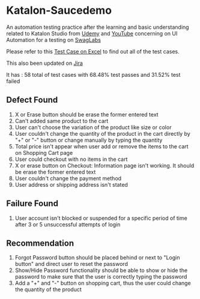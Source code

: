 # Katalon-Saucedemo

An automation testing practice after the learning and basic understanding related to Katalon Studio from [Udemy](https://www.udemy.com/course/testerbootcamp/) and [YouTube](https://www.youtube.com/watch?v=7-oueBt1yhQ&list=PLhW3qG5bs-L-yy1HtdxKcp-blmG5qeWgg) concerning on UI Automation for a testing on [SwagLabs](https://www.saucedemo.com/) 

Please refer to this [Test Case on Excel](https://docs.google.com/spreadsheets/d/10S85yBWPklohVkli4r-FxeJplkhSJw0lWHvSv8-EN4k/edit#gid=0) to find out all of the test cases.

This also been updated on [Jira](https://eadiani.atlassian.net/jira/software/c/projects/PSD/boards/7/backlog?atlOrigin=eyJpIjoiOTY2ZGNkZjA5NWZmNGNkYThiYWUyNTJiNGU4MmE1N2UiLCJwIjoiaiJ9)

It has :
58 total of test cases
with 68.48% test passes
and 31.52% test failed

## Defect Found
1. X or Erase button should be erase the former entered text
2. Can't added same product to the cart
3. User can't choose the variation of the product like size or color
4. User couldn't change the quantity of the product in the cart directly by "+" or "-" button or change manually by typing the quantity
5. Total price isn't appear when user add or remove the items to the cart on Shopping Cart page
6. User could checkout with no items in the cart
7. X or erase button on Checkout: Information page isn't working. It should be erase the former entered text
8. User couldn't change the payment method
9. User address or shipping address isn't stated


## Failure Found
1. User account isn't blocked or suspended for a specific period of time after 3 or 5 unsuccessful attempts of login

## Recommendation
1. Forgot Password button should be placed behind or next to "Login button" and direct user to reset the password
2. Show/Hide Password functionality should be able to show or hide the password to make sure that the user is correctly typing the password
3. Add a "+" and "-" button on shopping cart, thus the user could change the quantity of the product
